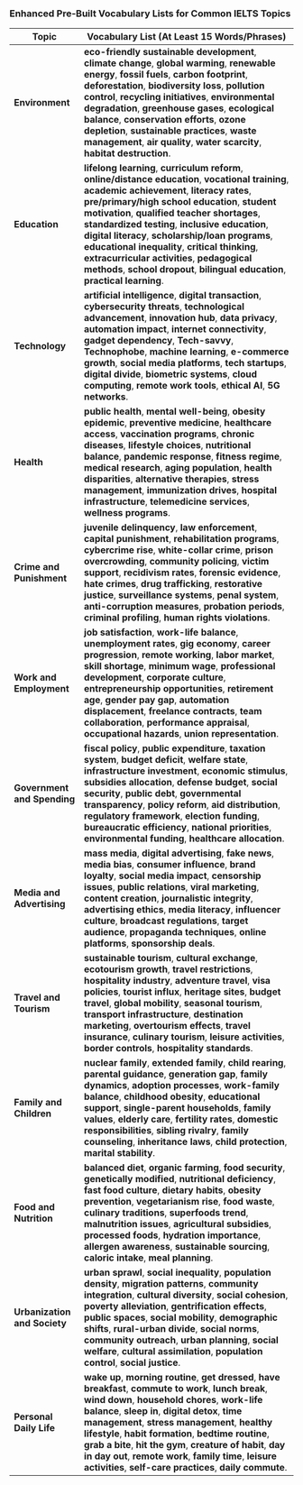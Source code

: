 ### Enhanced Pre-Built Vocabulary Lists for Common IELTS Topics



| Topic | Vocabulary List (At Least 15 Words/Phrases) |
|-------|---------------------------------------------|
| **Environment** | **eco-friendly sustainable development**, **climate change**, **global warming**, **renewable energy**, **fossil fuels**, **carbon footprint**, **deforestation**, **biodiversity loss**, **pollution control**, **recycling initiatives**, **environmental degradation**, **greenhouse gases**, **ecological balance**, **conservation efforts**, **ozone depletion**, **sustainable practices**, **waste management**, **air quality**, **water scarcity**, **habitat destruction**. |
| **Education** | **lifelong learning**, **curriculum reform**, **online/distance education**, **vocational training**, **academic achievement**, **literacy rates**, **pre/primary/high school education**, **student motivation**, **qualified teacher shortages**, **standardized testing**, **inclusive education**, **digital literacy**, **scholarship/loan programs**, **educational inequality**, **critical thinking**, **extracurricular activities**, **pedagogical methods**, **school dropout**, **bilingual education**, **practical learning**. |
| **Technology** | **artificial intelligence**, **digital transaction**, **cybersecurity threats**, **technological advancement**, **innovation hub**, **data privacy**, **automation impact**, **internet connectivity**, **gadget dependency**, **Tech-savvy**, **Technophobe**, **machine learning**, **e-commerce growth**, **social media platforms**, **tech startups**, **digital divide**, **biometric systems**, **cloud computing**, **remote work tools**, **ethical AI**, **5G networks**. |
| **Health** | **public health**, **mental well-being**, **obesity epidemic**, **preventive medicine**, **healthcare access**, **vaccination programs**, **chronic diseases**, **lifestyle choices**, **nutritional balance**, **pandemic response**, **fitness regime**, **medical research**, **aging population**, **health disparities**, **alternative therapies**, **stress management**, **immunization drives**, **hospital infrastructure**, **telemedicine services**, **wellness programs**. |
| **Crime and Punishment** | **juvenile delinquency**, **law enforcement**, **capital punishment**, **rehabilitation programs**, **cybercrime rise**, **white-collar crime**, **prison overcrowding**, **community policing**, **victim support**, **recidivism rates**, **forensic evidence**, **hate crimes**, **drug trafficking**, **restorative justice**, **surveillance systems**, **penal system**, **anti-corruption measures**, **probation periods**, **criminal profiling**, **human rights violations**. |
| **Work and Employment** | **job satisfaction**, **work-life balance**, **unemployment rates**, **gig economy**, **career progression**, **remote working**, **labor market**, **skill shortage**, **minimum wage**, **professional development**, **corporate culture**, **entrepreneurship opportunities**, **retirement age**, **gender pay gap**, **automation displacement**, **freelance contracts**, **team collaboration**, **performance appraisal**, **occupational hazards**, **union representation**. |
| **Government and Spending** | **fiscal policy**, **public expenditure**, **taxation system**, **budget deficit**, **welfare state**, **infrastructure investment**, **economic stimulus**, **subsidies allocation**, **defense budget**, **social security**, **public debt**, **governmental transparency**, **policy reform**, **aid distribution**, **regulatory framework**, **election funding**, **bureaucratic efficiency**, **national priorities**, **environmental funding**, **healthcare allocation**. |
| **Media and Advertising** | **mass media**, **digital advertising**, **fake news**, **media bias**, **consumer influence**, **brand loyalty**, **social media impact**, **censorship issues**, **public relations**, **viral marketing**, **content creation**, **journalistic integrity**, **advertising ethics**, **media literacy**, **influencer culture**, **broadcast regulations**, **target audience**, **propaganda techniques**, **online platforms**, **sponsorship deals**. |
| **Travel and Tourism** | **sustainable tourism**, **cultural exchange**, **ecotourism growth**, **travel restrictions**, **hospitality industry**, **adventure travel**, **visa policies**, **tourist influx**, **heritage sites**, **budget travel**, **global mobility**, **seasonal tourism**, **transport infrastructure**, **destination marketing**, **overtourism effects**, **travel insurance**, **culinary tourism**, **leisure activities**, **border controls**, **hospitality standards**. |
| **Family and Children** | **nuclear family**, **extended family**, **child rearing**, **parental guidance**, **generation gap**, **family dynamics**, **adoption processes**, **work-family balance**, **childhood obesity**, **educational support**, **single-parent households**, **family values**, **elderly care**, **fertility rates**, **domestic responsibilities**, **sibling rivalry**, **family counseling**, **inheritance laws**, **child protection**, **marital stability**. |
| **Food and Nutrition** | **balanced diet**, **organic farming**, **food security**, **genetically modified**, **nutritional deficiency**, **fast food culture**, **dietary habits**, **obesity prevention**, **vegetarianism rise**, **food waste**, **culinary traditions**, **superfoods trend**, **malnutrition issues**, **agricultural subsidies**, **processed foods**, **hydration importance**, **allergen awareness**, **sustainable sourcing**, **caloric intake**, **meal planning**. |
| **Urbanization and Society** | **urban sprawl**, **social inequality**, **population density**, **migration patterns**, **community integration**, **cultural diversity**, **social cohesion**, **poverty alleviation**, **gentrification effects**, **public spaces**, **social mobility**, **demographic shifts**, **rural-urban divide**, **social norms**, **community outreach**, **urban planning**, **social welfare**, **cultural assimilation**, **population control**, **social justice**. |
| **Personal Daily Life** | **wake up**, **morning routine**, **get dressed**, **have breakfast**, **commute to work**, **lunch break**, **wind down**, **household chores**, **work-life balance**, **sleep in**, **digital detox**, **time management**, **stress management**, **healthy lifestyle**, **habit formation**, **bedtime routine**, **grab a bite**, **hit the gym**, **creature of habit**, **day in day out**, **remote work**, **family time**, **leisure activities**, **self-care practices**, **daily commute**. | 
